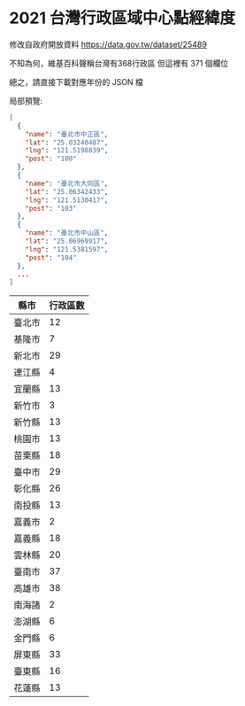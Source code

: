 # 2021 台灣行政區域中心點經緯度
修改自政府開放資料
https://data.gov.tw/dataset/25489

不知為何，維基百科聲稱台灣有368行政區
但這裡有 371 個欄位

總之，請直接下載對應年份的 JSON 檔

局部預覽:

``` json
[
  {
    "name": "臺北市中正區",
    "lat": "25.03240487",
    "lng": "121.5198839",
    "post": "100"
  },
  {
    "name": "臺北市大同區",
    "lat": "25.06342433",
    "lng": "121.5130417",
    "post": "103"
  },
  {
    "name": "臺北市中山區",
    "lat": "25.06969917",
    "lng": "121.5381597",
    "post": "104"
  },
  ...
]
```

   | 縣市 | 行政區數 |
   |------|-------|
   | 臺北市 | 12 |
   | 基隆市 | 7 |
   | 新北市 | 29 |
   | 連江縣 | 4 |
   | 宜蘭縣 | 13 |
   | 新竹市 | 3 |
   | 新竹縣 | 13 |
   | 桃園市 | 13 |
   | 苗栗縣 | 18 |
   | 臺中市 | 29 |
   | 彰化縣 | 26 |
   | 南投縣 | 13 |
   | 嘉義市 | 2 |
   | 嘉義縣 | 18 |
   | 雲林縣 | 20 |
   | 臺南市 | 37 |
   | 高雄市 | 38 |
   | 南海諸 | 2 |
   | 澎湖縣 | 6 |
   | 金門縣 | 6 |
   | 屏東縣 | 33 |
   | 臺東縣 | 16 |
   | 花蓮縣 | 13 |
